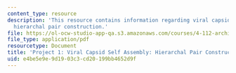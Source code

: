 ```yaml
---
content_type: resource
description: 'This resource contains information regarding viral capsid self assembly:
  hierarchal pair construction.'
file: https://ol-ocw-studio-app-qa.s3.amazonaws.com/courses/4-112-architecture-design-fundamentals-i-nano-machines-fall-2012/e4be5e9e9d1903c3cd20199bb4652d9f_MIT4_112F12_Doc_Ex1_Viral.pdf
file_type: application/pdf
resourcetype: Document
title: 'Project 1: Viral Capsid Self Assembly: Hierarchal Pair Construction'
uid: e4be5e9e-9d19-03c3-cd20-199bb4652d9f
---
```

